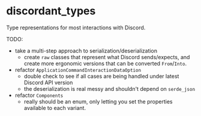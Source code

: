 # discordant_types

Type representations for most interactions with Discord.

TODO:
- take a multi-step approach to serialization/deserialization
  - create `raw` classes that represent what Discord sends/expects, and create more ergonomic versions that can be converted `From`/`Into`.
- refactor `ApplicationCommandInteractionDataOption`
  - double check to see if all cases are being handled under latest Discord API version
  - the deserialization is real messy and shouldn't depend on `serde_json`
- refactor `Components`
  - really should be an enum, only letting you set the properties available to each variant.